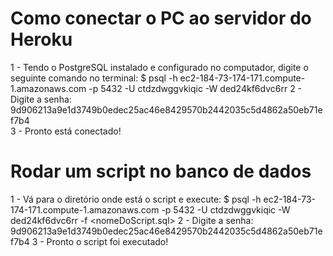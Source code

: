 # Como conectar o PC ao servidor do Heroku
1 - Tendo o PostgreSQL instalado e configurado no computador, digite o seguinte comando no terminal:
    $ psql -h ec2-184-73-174-171.compute-1.amazonaws.com -p 5432 -U ctdzdwggvkiqic -W ded24kf6dvc6rr
2 - Digite a senha:
    9d906213a9e1d3749b0edec25ac46e8429570b2442035c5d4862a50eb71ef7b4  
3 - Pronto está  conectado!

# Rodar um script no banco de dados
1 - Vá para o diretório onde está o script e execute: 
    $ psql -h ec2-184-73-174-171.compute-1.amazonaws.com -p 5432 -U ctdzdwggvkiqic -W ded24kf6dvc6rr -f <nomeDoScript.sql>
2 - Digite a senha:
    9d906213a9e1d3749b0edec25ac46e8429570b2442035c5d4862a50eb71ef7b4
3 - Pronto o script foi executado!

